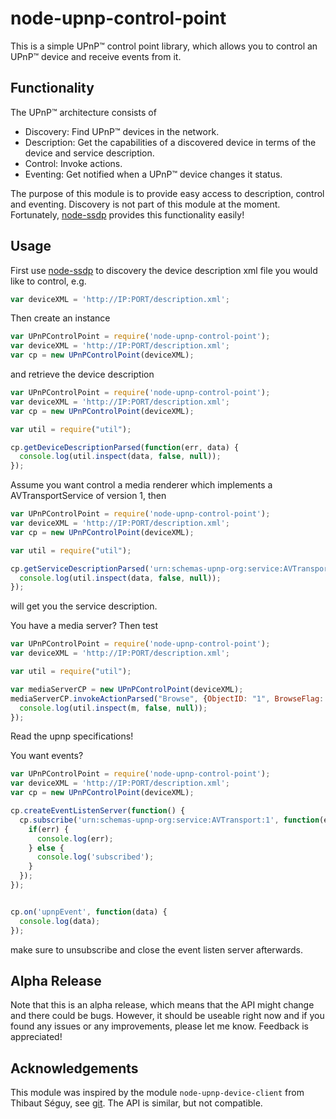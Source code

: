 # node-upnp-control-point
This is a simple UPnP&trade; control point library, which allows you to control an UPnP&trade; device and receive events from it.

## Functionality
The UPnP&trade; architecture consists of
* Discovery: Find UPnP&trade; devices in the network.
* Description: Get the capabilities of a discovered device in terms of the device and service description.
* Control: Invoke actions.
* Eventing: Get notified when a UPnP&trade; device changes it status.

The purpose of this module is to provide easy access to description, control and eventing. Discovery is not part of this module at the moment. Fortunately, [node-ssdp](https://www.npmjs.com/package/node-ssdp) provides this functionality easily!

## Usage
First use [node-ssdp](https://www.npmjs.com/package/node-ssdp) to discovery the device description xml file you would like to control, e.g.
```javascript
var deviceXML = 'http://IP:PORT/description.xml';
```
Then create an instance
```javascript
var UPnPControlPoint = require('node-upnp-control-point');
var deviceXML = 'http://IP:PORT/description.xml';
var cp = new UPnPControlPoint(deviceXML);
```
and retrieve the device description
```javascript
var UPnPControlPoint = require('node-upnp-control-point');
var deviceXML = 'http://IP:PORT/description.xml';
var cp = new UPnPControlPoint(deviceXML);

var util = require("util");

cp.getDeviceDescriptionParsed(function(err, data) {
  console.log(util.inspect(data, false, null));
});
```
Assume you want control a media renderer which implements a AVTransportService of version 1, then
```javascript
var UPnPControlPoint = require('node-upnp-control-point');
var deviceXML = 'http://IP:PORT/description.xml';
var cp = new UPnPControlPoint(deviceXML);

var util = require("util");

cp.getServiceDescriptionParsed('urn:schemas-upnp-org:service:AVTransport:1', function(err, data) {
  console.log(util.inspect(data, false, null));
});
```
will get you the service description.

You have a media server? Then test
```javascript
var UPnPControlPoint = require('node-upnp-control-point');
var deviceXML = 'http://IP:PORT/description.xml';

var util = require("util");

var mediaServerCP = new UPnPControlPoint(deviceXML);
mediaServerCP.invokeActionParsed("Browse", {ObjectID: "1", BrowseFlag: "BrowseDirectChildren", Filter: "*", StartingIndex: 0}, 'urn:schemas-upnp-org:service:ContentDirectory:1', function(err, m) {
  console.log(util.inspect(m, false, null));
});
```
Read the upnp specifications!

You want events?
```javascript
var UPnPControlPoint = require('node-upnp-control-point');
var deviceXML = 'http://IP:PORT/description.xml';
var cp = new UPnPControlPoint(deviceXML);

cp.createEventListenServer(function() {
  cp.subscribe('urn:schemas-upnp-org:service:AVTransport:1', function(err) {
    if(err) {
      console.log(err);
    } else {
      console.log('subscribed');
    }
  });
});


cp.on('upnpEvent', function(data) {
  console.log(data);
});
```
make sure to unsubscribe and close the event listen server afterwards.


## Alpha Release
Note that this is an alpha release, which means that the API might change and there could be bugs. However, it should be useable right now and if you found
any issues or any improvements, please let me know. Feedback is appreciated!


## Acknowledgements
This module was inspired by the module `node-upnp-device-client` from Thibaut Séguy, see [git](https://github.com/thibauts/node-upnp-device-client). The API is similar, but not compatible.
